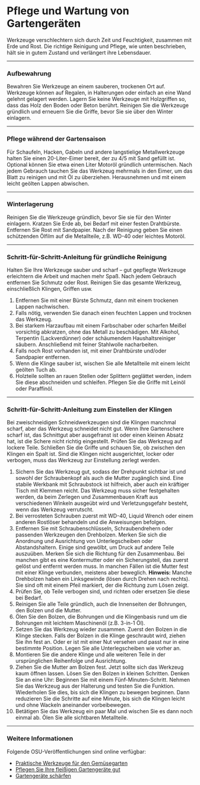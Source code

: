 # Pflege und Wartung von Gartengeräten

Werkzeuge verschlechtern sich durch Zeit und Feuchtigkeit, zusammen mit Erde und Rost. Die richtige Reinigung und Pflege, wie unten beschrieben, hält sie in gutem Zustand und verlängert ihre Lebensdauer.

---

### Aufbewahrung

Bewahren Sie Werkzeuge an einem sauberen, trockenen Ort auf. Werkzeuge können auf Regalen, in Halterungen oder einfach an eine Wand gelehnt gelagert werden. Lagern Sie keine Werkzeuge mit Holzgriffen so, dass das Holz den Boden oder Beton berührt. Reinigen Sie die Werkzeuge gründlich und erneuern Sie die Griffe, bevor Sie sie über den Winter einlagern.

---

### Pflege während der Gartensaison

Für Schaufeln, Hacken, Gabeln und andere langstielige Metallwerkzeuge halten Sie einen 20-Liter-Eimer bereit, der zu 4/5 mit Sand gefüllt ist. Optional können Sie etwa einen Liter Motoröl gründlich untermischen. Nach jedem Gebrauch tauchen Sie das Werkzeug mehrmals in den Eimer, um das Blatt zu reinigen und mit Öl zu überziehen. Herausnehmen und mit einem leicht geölten Lappen abwischen.

---

### Winterlagerung

Reinigen Sie die Werkzeuge gründlich, bevor Sie sie für den Winter einlagern. Kratzen Sie Erde ab, bei Bedarf mit einer festen Drahtbürste. Entfernen Sie Rost mit Sandpapier. Nach der Reinigung geben Sie einen schützenden Ölfilm auf die Metallteile, z.B. WD-40 oder leichtes Motoröl.

---

### Schritt-für-Schritt-Anleitung für gründliche Reinigung

Halten Sie Ihre Werkzeuge sauber und scharf – gut gepflegte Werkzeuge erleichtern die Arbeit und machen mehr Spaß. Nach jedem Gebrauch entfernen Sie Schmutz oder Rost. Reinigen Sie das gesamte Werkzeug, einschließlich Klingen, Griffen usw.

1. Entfernen Sie mit einer Bürste Schmutz, dann mit einem trockenen Lappen nachwischen.
2. Falls nötig, verwenden Sie danach einen feuchten Lappen und trocknen das Werkzeug.
3. Bei starkem Harzaufbau mit einem Farbschaber oder scharfen Meißel vorsichtig abkratzen, ohne das Metall zu beschädigen. Mit Alkohol, Terpentin (Lackverdünner) oder schäumendem Haushaltsreiniger säubern. Anschließend mit feiner Stahlwolle nacharbeiten.
4. Falls noch Rost vorhanden ist, mit einer Drahtbürste und/oder Sandpapier entfernen.
5. Wenn die Klinge sauber ist, wischen Sie alle Metallteile mit einem leicht geölten Tuch ab.
6. Holzteile sollten an rauen Stellen oder Splittern geglättet werden, indem Sie diese abschneiden und schleifen. Pflegen Sie die Griffe mit Leinöl oder Paraffinöl.

---

### Schritt-für-Schritt-Anleitung zum Einstellen der Klingen

Bei zweischneidigen Schneidwerkzeugen sind die Klingen manchmal scharf, aber das Werkzeug schneidet nicht gut. Wenn Ihre Gartenschere scharf ist, das Schnittgut aber ausgefranst ist oder einen kleinen Absatz hat, ist die Schere nicht richtig eingestellt. Prüfen Sie das Werkzeug auf lockere Teile. Schließen Sie die Griffe und schauen Sie, ob zwischen den Klingen ein Spalt ist. Sind die Klingen nicht ausgerichtet, locker oder verbogen, muss das Werkzeug zur Einstellung zerlegt werden.

1. Sichern Sie das Werkzeug gut, sodass der Drehpunkt sichtbar ist und sowohl der Schraubenkopf als auch die Mutter zugänglich sind. Eine stabile Werkbank mit Schraubstock ist hilfreich, aber auch ein kräftiger Tisch mit Klemmen reicht. Das Werkzeug muss sicher festgehalten werden, da beim Zerlegen und Zusammenbauen Kraft aus verschiedenen Winkeln ausgeübt wird und Verletzungsgefahr besteht, wenn das Werkzeug verrutscht.
2. Bei verrosteten Schrauben zuerst mit WD-40, Liquid Wrench oder einem anderen Rostlöser behandeln und die Anweisungen befolgen.
3. Entfernen Sie mit Schraubenschlüsseln, Schraubendrehern oder passenden Werkzeugen den Drehbolzen. Merken Sie sich die Anordnung und Ausrichtung von Unterlegscheiben oder Abstandshaltern. Einige sind gewölbt, um Druck auf andere Teile auszuüben. Merken Sie sich die Richtung für den Zusammenbau. Bei manchen gibt es eine Kontermutter oder ein Sicherungsteil, das zuerst gelöst und entfernt werden muss. In manchen Fällen ist die Mutter fest mit einer Klinge verbunden, meistens aber beweglich. **Hinweis:** Manche Drehbolzen haben ein Linksgewinde (lösen durch Drehen nach rechts). Sie sind oft mit einem Pfeil markiert, der die Richtung zum Lösen zeigt.
4. Prüfen Sie, ob Teile verbogen sind, und richten oder ersetzen Sie diese bei Bedarf.
5. Reinigen Sie alle Teile gründlich, auch die Innenseiten der Bohrungen, den Bolzen und die Mutter.
6. Ölen Sie den Bolzen, die Bohrungen und die Klingenbasis rund um die Bohrungen mit leichtem Maschinenöl (z.B. 3-in-1 Öl).
7. Setzen Sie das Werkzeug wieder zusammen. Zuerst den Bolzen in die Klinge stecken. Falls der Bolzen in die Klinge geschraubt wird, ziehen Sie ihn fest an. Oder er ist mit einer Nut versehen und passt nur in eine bestimmte Position. Legen Sie alle Unterlegscheiben wie vorher an.
8. Montieren Sie die andere Klinge und alle weiteren Teile in der ursprünglichen Reihenfolge und Ausrichtung.
9. Ziehen Sie die Mutter am Bolzen fest. Jetzt sollte sich das Werkzeug kaum öffnen lassen. Lösen Sie den Bolzen in kleinen Schritten. Denken Sie an eine Uhr: Beginnen Sie mit einem Fünf-Minuten-Schritt. Nehmen Sie das Werkzeug aus der Halterung und testen Sie die Funktion. Wiederholen Sie dies, bis sich die Klingen zu bewegen beginnen. Dann reduzieren Sie die Schritte auf eine Minute, bis sich die Klingen leicht und ohne Wackeln aneinander vorbeibewegen.
10. Betätigen Sie das Werkzeug ein paar Mal und wischen Sie es dann noch einmal ab. Ölen Sie alle sichtbaren Metallteile.

---

### Weitere Informationen

Folgende OSU-Veröffentlichungen sind online verfügbar:

- [Praktische Werkzeuge für den Gemüsegarten](http://extension.oregonstate.edu/gardening/practical-tools-vegetable-gardener)
- [Pflegen Sie Ihre fleißigen Gartengeräte gut](http://extension.oregonstate.edu/gardening/take-good-care-hard-working-garden-tools)
- [Gartengeräte schärfen](http://extension.oregonstate.edu/benton/sites/default/files/sharpgdn_insights2012.pdf)
